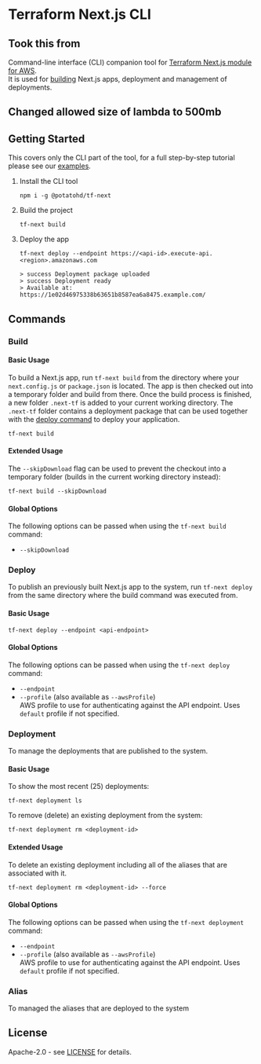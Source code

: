 # Terraform Next.js CLI

## Took this from 

Command-line interface (CLI) companion tool for [Terraform Next.js module for AWS](https://github.com/milliHQ/terraform-aws-next-js).  
It is used for [building](#build) Next.js apps, deployment and management of deployments.

## Changed allowed size of lambda to 500mb

## Getting Started

This covers only the CLI part of the tool, for a full step-by-step tutorial please see our [examples](https://github.com/milliHQ/terraform-aws-next-js#examples).

1. Install the CLI tool

   ```plain
   npm i -g @potatohd/tf-next
   ```

2. Build the project

   ```plain
   tf-next build
   ```

3. Deploy the app

   ```plain
   tf-next deploy --endpoint https://<api-id>.execute-api.<region>.amazonaws.com

   > success Deployment package uploaded
   > success Deployment ready
   > Available at: https://1e02d46975338b63651b8587ea6a8475.example.com/
   ```

## Commands

### Build

#### Basic Usage

To build a Next.js app, run `tf-next build` from the directory where your `next.config.js` or `package.json` is located.
The app is then checked out into a temporary folder and build from there.
Once the build process is finished, a new folder `.next-tf` is added to your current working directory.
The `.next-tf` folder contains a deployment package that can be used together with the [deploy command](#deploy) to deploy your application.

```plain
tf-next build
```

#### Extended Usage

The `--skipDownload` flag can be used to prevent the checkout into a temporary folder (builds in the current working directory instead):

```plain
tf-next build --skipDownload
```

#### Global Options

The following options can be passed when using the `tf-next build` command:

- `--skipDownload`

### Deploy

To publish an previously built Next.js app to the system, run `tf-next deploy` from the same directory where the build command was executed from.

#### Basic Usage

```plain
tf-next deploy --endpoint <api-endpoint>
```

#### Global Options

The following options can be passed when using the `tf-next deploy` command:

- `--endpoint`
- `--profile` (also available as `--awsProfile`)  
  AWS profile to use for authenticating against the API endpoint. Uses `default` profile if not specified.

### Deployment

To manage the deployments that are published to the system.

#### Basic Usage

To show the most recent (25) deployments:

```plain
tf-next deployment ls
```

To remove (delete) an existing deployment from the system:

```plain
tf-next deployment rm <deployment-id>
```

#### Extended Usage

To delete an existing deployment including all of the aliases that are associated with it.

```plain
tf-next deployment rm <deployment-id> --force
```

#### Global Options

The following options can be passed when using the `tf-next deployment` command:

- `--endpoint`
- `--profile` (also available as `--awsProfile`)  
  AWS profile to use for authenticating against the API endpoint. Uses `default` profile if not specified.

### Alias

To managed the aliases that are deployed to the system

## License

Apache-2.0 - see [LICENSE](./LICENSE) for details.
